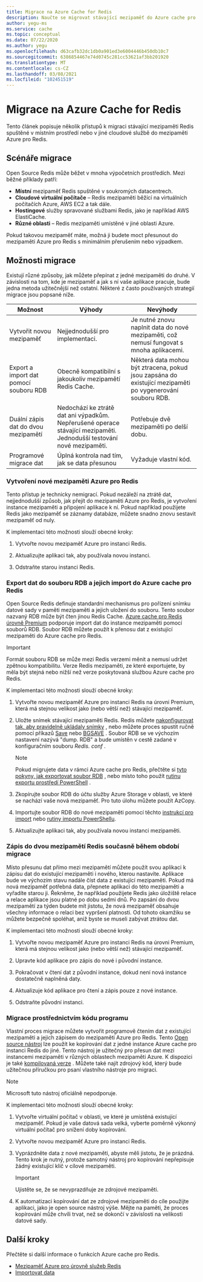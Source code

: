 ```yaml
---
title: Migrace na Azure Cache for Redis
description: Naučte se migrovat stávající mezipaměť do Azure cache pro Redis.
author: yegu-ms
ms.service: cache
ms.topic: conceptual
ms.date: 07/22/2020
ms.author: yegu
ms.openlocfilehash: d63cafb32dc1db0a901ed3e6004446b450db10c7
ms.sourcegitcommit: 6386854467e74d0745c281cc53621af3bb201920
ms.translationtype: MT
ms.contentlocale: cs-CZ
ms.lasthandoff: 03/08/2021
ms.locfileid: "102451519"
---
```

# <a name="migrate-to-azure-cache-for-redis"></a>Migrace na Azure Cache for Redis
Tento článek popisuje několik přístupů k migraci stávající mezipaměti Redis spuštěné v místním prostředí nebo v jiné cloudové službě do mezipaměti Azure pro Redis.

## <a name="migration-scenarios"></a>Scénáře migrace
Open Source Redis může běžet v mnoha výpočetních prostředích. Mezi běžné příklady patří:

- **Místní** mezipaměť Redis spuštěné v soukromých datacentrech.
- **Cloudové virtuální počítače** – Redis mezipaměti běžící na virtuálních počítačích Azure, AWS EC2 a tak dále.
- **Hostingové** služby spravované službami Redis, jako je například AWS ElastiCache.
- **Různé oblasti** – Redis mezipaměti umístěné v jiné oblasti Azure.

Pokud takovou mezipaměť máte, možná ji budete moct přesunout do mezipaměti Azure pro Redis s minimálním přerušením nebo výpadkem.

## <a name="migration-options"></a>Možnosti migrace

Existují různé způsoby, jak můžete přepínat z jedné mezipaměti do druhé. V závislosti na tom, kde je mezipaměť a jak s ní vaše aplikace pracuje, bude jedna metoda užitečnější než ostatní. Některé z často používaných strategií migrace jsou popsané níže.

   | Možnost       | Výhody | Nevýhody |
   | ------------ | ---------- | ------------- |
   | Vytvořit novou mezipaměť | Nejjednodušší pro implementaci. | Je nutné znovu naplnit data do nové mezipaměti, což nemusí fungovat s mnoha aplikacemi. |
   | Export a import dat pomocí souboru RDB | Obecně kompatibilní s jakoukoliv mezipamětí Redis Cache. | Některá data mohou být ztracena, pokud jsou zapsána do existující mezipaměti po vygenerování souboru RDB. | 
   | Duální zápis dat do dvou mezipamětí | Nedochází ke ztrátě dat ani výpadkům. Nepřerušené operace stávající mezipaměti. Jednodušší testování nové mezipaměti. | Potřebuje dvě mezipaměti po delší dobu. | 
   | Programové migrace dat | Úplná kontrola nad tím, jak se data přesunou | Vyžaduje vlastní kód. | 

### <a name="create-a-new-azure-cache-for-redis"></a>Vytvoření nové mezipaměti Azure pro Redis

Tento přístup je technicky nemigrací. Pokud nezáleží na ztrátě dat, nejjednodušší způsob, jak přejít do mezipaměti Azure pro Redis, je vytvoření instance mezipaměti a připojení aplikace k ní. Pokud například použijete Redis jako mezipaměť se záznamy databáze, můžete snadno znovu sestavit mezipaměť od nuly.

K implementaci této možnosti slouží obecné kroky:

1. Vytvořte novou mezipaměť Azure pro instanci Redis.

2. Aktualizujte aplikaci tak, aby používala novou instanci.

3. Odstraňte starou instanci Redis.

### <a name="export-data-to-an-rdb-file-and-import-it-into-azure-cache-for-redis"></a>Export dat do souboru RDB a jejich import do Azure cache pro Redis

Open Source Redis definuje standardní mechanismus pro pořízení snímku datové sady v paměti mezipaměti a jejich uložení do souboru. Tento soubor nazvaný RDB může být čten jinou Redis Cache. [Azure cache pro Redis úrovně Premium](cache-overview.md#service-tiers) podporuje import dat do instance mezipaměti pomocí souborů RDB. Soubor RDB můžete použít k přenosu dat z existující mezipaměti do Azure cache pro Redis.

> [!IMPORTANT]
> Formát souboru RDB se může mezi Redis verzemi měnit a nemusí udržet zpětnou kompatibilitu. Verze Redis mezipaměti, ze které exportujete, by měla být stejná nebo nižší než verze poskytovaná službou Azure cache pro Redis.
>

K implementaci této možnosti slouží obecné kroky:

1. Vytvořte novou mezipaměť Azure pro instanci Redis na úrovni Premium, která má stejnou velikost jako (nebo větší než) stávající mezipaměť.

2. Uložte snímek stávající mezipaměti Redis. Redis můžete [nakonfigurovat tak, aby pravidelně ukládaly snímky](https://redis.io/topics/persistence) , nebo můžete proces spustit ručně pomocí příkazů [Save](https://redis.io/commands/save) nebo [BGSAVE](https://redis.io/commands/bgsave) . Soubor RDB se ve výchozím nastavení nazývá "dump. RDB" a bude umístěn v cestě zadané v konfiguračním souboru *Redis. conf* .

    > [!NOTE]
    > Pokud migrujete data v rámci Azure cache pro Redis, přečtěte si [tyto pokyny, jak exportovat soubor RDB](cache-how-to-import-export-data.md) , nebo místo toho použít [rutinu exportu prostředí PowerShell](/powershell/module/azurerm.rediscache/export-azurermrediscache) .
    >

3. Zkopírujte soubor RDB do účtu služby Azure Storage v oblasti, ve které se nachází vaše nová mezipaměť. Pro tuto úlohu můžete použít AzCopy.

4. Importujte soubor RDB do nové mezipaměti pomocí těchto [instrukcí pro import](cache-how-to-import-export-data.md) nebo [rutiny importu PowerShellu](/powershell/module/azurerm.rediscache/import-azurermrediscache).

5. Aktualizujte aplikaci tak, aby používala novou instanci mezipaměti.

### <a name="write-to-two-redis-caches-simultaneously-during-migration-period"></a>Zápis do dvou mezipamětí Redis současně během období migrace

Místo přesunu dat přímo mezi mezipamětí můžete použít svou aplikaci k zápisu dat do existující mezipaměti i nového, kterou nastavíte. Aplikace bude ve výchozím stavu nadále číst data z existující mezipaměti. Pokud má nová mezipaměť potřebná data, přepnete aplikaci do této mezipaměti a vyřadíte starou ji. Řekněme, že například použijete Redis jako úložiště relace a relace aplikace jsou platné po dobu sedmi dnů. Po zapsání do dvou mezipamětí za týden budete mít jistotu, že nová mezipaměť obsahuje všechny informace o relaci bez vypršení platnosti. Od tohoto okamžiku se můžete bezpečně spoléhat, aniž byste se museli zabývat ztrátou dat.

K implementaci této možnosti slouží obecné kroky:

1. Vytvořte novou mezipaměť Azure pro instanci Redis na úrovni Premium, která má stejnou velikost jako (nebo větší než) stávající mezipaměť.

2. Upravte kód aplikace pro zápis do nové i původní instance.

3. Pokračovat v čtení dat z původní instance, dokud není nová instance dostatečně naplněná daty.

4. Aktualizuje kód aplikace pro čtení a zápis pouze z nové instance.

5. Odstraňte původní instanci.

### <a name="migrate-programmatically"></a>Migrace prostřednictvím kódu programu

Vlastní proces migrace můžete vytvořit programově čtením dat z existující mezipaměti a jejich zápisem do mezipaměti Azure pro Redis. Tento [Open source nástroj](https://github.com/deepakverma/redis-copy) lze použít ke kopírování dat z jedné instance Azure cache pro instanci Redis do jiné. Tento nástroj je užitečný pro přesun dat mezi instancemi mezipaměti v různých oblastech mezipaměti Azure. K dispozici je také [kompilovaná verze](https://github.com/deepakverma/redis-copy/releases/download/alpha/Release.zip) . Můžete také najít zdrojový kód, který bude užitečnou příručkou pro psaní vlastního nástroje pro migraci.

> [!NOTE]
> Microsoft tuto nástroj oficiálně nepodporuje. 
>

K implementaci této možnosti slouží obecné kroky:

1. Vytvořte virtuální počítač v oblasti, ve které je umístěná existující mezipaměť. Pokud je vaše datová sada velká, vyberte poměrně výkonný virtuální počítač pro snížení doby kopírování.

2. Vytvořte novou mezipaměť Azure pro instanci Redis.

3. Vyprázdněte data z nové mezipaměti, abyste měli jistotu, že je prázdná. Tento krok je nutný, protože samotný nástroj pro kopírování nepřepisuje žádný existující klíč v cílové mezipaměti.

    > [!IMPORTANT]
    > Ujistěte se, že se nevyprazdňuje ze zdrojové mezipaměti.
    >

4. K automatizaci kopírování dat ze zdrojové mezipaměti do cíle použijte aplikaci, jako je open source nástroj výše. Mějte na paměti, že proces kopírování může chvíli trvat, než se dokončí v závislosti na velikosti datové sady.

## <a name="next-steps"></a>Další kroky
Přečtěte si další informace o funkcích Azure cache pro Redis.

* [Mezipaměť Azure pro úrovně služeb Redis](cache-overview.md#service-tiers)
* [Importovat data](cache-how-to-import-export-data.md#import)